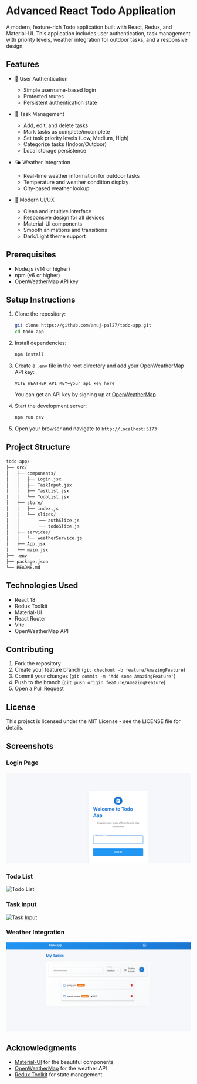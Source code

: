# Advanced React Todo Application

A modern, feature-rich Todo application built with React, Redux, and Material-UI. This application includes user authentication, task management with priority levels, weather integration for outdoor tasks, and a responsive design.

## Features

- 🔐 User Authentication
  - Simple username-based login
  - Protected routes
  - Persistent authentication state

- 📝 Task Management
  - Add, edit, and delete tasks
  - Mark tasks as complete/incomplete
  - Set task priority levels (Low, Medium, High)
  - Categorize tasks (Indoor/Outdoor)
  - Local storage persistence

- 🌤️ Weather Integration
  - Real-time weather information for outdoor tasks
  - Temperature and weather condition display
  - City-based weather lookup

- 🎨 Modern UI/UX
  - Clean and intuitive interface
  - Responsive design for all devices
  - Material-UI components
  - Smooth animations and transitions
  - Dark/Light theme support

## Prerequisites

- Node.js (v14 or higher)
- npm (v6 or higher)
- OpenWeatherMap API key

## Setup Instructions

1. Clone the repository:
   ```bash
   git clone https://github.com/anuj-pal27/todo-app.git
   cd todo-app
   ```

2. Install dependencies:
   ```bash
   npm install
   ```

3. Create a `.env` file in the root directory and add your OpenWeatherMap API key:
   ```
   VITE_WEATHER_API_KEY=your_api_key_here
   ```
   You can get an API key by signing up at [OpenWeatherMap](https://openweathermap.org/api)

4. Start the development server:
   ```bash
   npm run dev
   ```

5. Open your browser and navigate to `http://localhost:5173`

## Project Structure

```
todo-app/
├── src/
│   ├── components/
│   │   ├── Login.jsx
│   │   ├── TaskInput.jsx
│   │   ├── TaskList.jsx
│   │   └── TodoList.jsx
│   ├── store/
│   │   ├── index.js
│   │   └── slices/
│   │       ├── authSlice.js
│   │       └── todoSlice.js
│   ├── services/
│   │   └── weatherService.js
│   ├── App.jsx
│   └── main.jsx
├── .env
├── package.json
└── README.md
```

## Technologies Used

- React 18
- Redux Toolkit
- Material-UI
- React Router
- Vite
- OpenWeatherMap API

## Contributing

1. Fork the repository
2. Create your feature branch (`git checkout -b feature/AmazingFeature`)
3. Commit your changes (`git commit -m 'Add some AmazingFeature'`)
4. Push to the branch (`git push origin feature/AmazingFeature`)
5. Open a Pull Request

## License

This project is licensed under the MIT License - see the LICENSE file for details.

## Screenshots

### Login Page
![Login Page](./screenshots/login.png)

### Todo List
![Todo List]()

### Task Input
![Task Input]()

### Weather Integration
![Weather Integration](./screenshots/weather.png)

## Acknowledgments

- [Material-UI](https://mui.com/) for the beautiful components
- [OpenWeatherMap](https://openweathermap.org/) for the weather API
- [Redux Toolkit](https://redux-toolkit.js.org/) for state management
